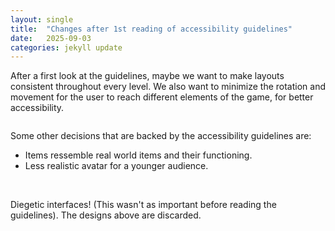 ```yaml
---
layout: single
title:  "Changes after 1st reading of accessibility guidelines"
date:   2025-09-03
categories: jekyll update
---
```

After a first look at the guidelines, maybe we want to make layouts consistent throughout every level. We also want to minimize the rotation and movement for the user to reach different elements of the game, for better accessibility. 

<img src="{{ site.url }}{{ site.baseurl }}/assets/posts/03-09_1.png" alt="" class="full">

Some other decisions that are backed by the accessibility guidelines are:
* Items ressemble real world items and their functioning.
* Less realistic avatar for a younger audience.

<img src="{{ site.url }}{{ site.baseurl }}/assets/posts/03-09_2.png" alt="" class="full">

<img src="{{ site.url }}{{ site.baseurl }}/assets/posts/03-09_3.png" alt="" class="full">

<img src="{{ site.url }}{{ site.baseurl }}/assets/posts/03-09_4.png" alt="" class="full">

Diegetic interfaces! (This wasn't as important before reading the guidelines). The designs above are discarded.